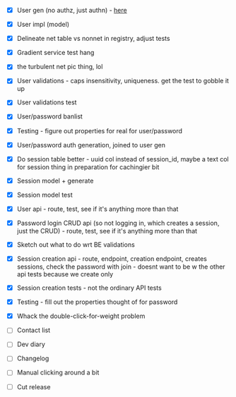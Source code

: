 - [x] User gen (no authz, just authn) - [here](https://cheatsheetseries.owasp.org/cheatsheets/Authentication_Cheat_Sheet.html)
- [x] User impl (model)
- [x] Delineate net table vs nonnet in registry, adjust tests
- [x] Gradient service test hang

- [x] the turbulent net pic thing, lol

- [x] User validations - caps insensitivity, uniqueness. get the test to gobble it up
- [x] User validations test
- [x] User/password banlist
- [x] Testing - figure out properties for real for user/password
- [x] User/password auth generation, joined to user gen

- [x] Do session table better - uuid col instead of session\_id, maybe a text col for session thing in preparation for cachingier bit
- [x] Session model + generate
- [x] Session model test
- [x] User api - route, test, see if it's anything more than that
- [x] Password login CRUD api (so not logging in, which creates a session, just the CRUD) - route, test, see if it's anything more than that

- [x] Sketch out what to do wrt BE validations
- [x] Session creation api - route, endpoint, creation endpoint, creates sessions, check the password with join - doesnt want to be w the other api tests because we create only

- [x] Session creation tests - not the ordinary API tests
- [x] Testing - fill out the properties thought of for password
- [x] Whack the double-click-for-weight problem
- [ ] Contact list
- [ ] Dev diary
- [ ] Changelog
- [ ] Manual clicking around a bit
- [ ] Cut release
